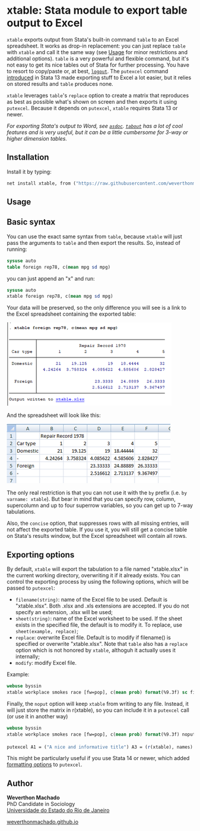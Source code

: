 # xtable: Stata module to export table output to Excel


`xtable` exports output from Stata's built-in command `table` to an Excel spreadsheet. It works as drop-in replacement: you can just replace `table` with `xtable` and call it the same way (see [Usage](#usage) for minor restrictions and additional options). `table` is a very powerful and flexible command, but it's not easy to get its nice tables out of Stata for further processing. You have to resort to copy/paste or, at best, [`logout`](http://fmwww.bc.edu/RePEc/bocode/l/logout.html). The `putexcel` command  [introduced](https://blog.stata.com/2013/09/25/export-tables-to-excel/) in Stata 13 made exporting stuff to Excel a lot easier, but it relies on stored results and `table` produces none. 

`xtable` leverages `table`'s `replace` option to create a matrix that reproduces as best as possible what's shown on screen and then exports it using `putexcel`. Because it depends on `putexcel`, `xtable` requires Stata 13 or newer.

*For exporting Stata's output to Word, see [`asdoc`](https://www.statalist.org/forums/forum/general-stata-discussion/general/1435798-asdoc-an-easy-way-of-creating-publication-quality-tables-from-stata-commands).  [`tabout`](http://tabout.net.au/docs/home.php) has a lot of cool features and is very useful, but it can be a little cumbersome for 3-way or higher dimension tables.* 

## Installation 

Install it by typing:
```stata
net install xtable, from ("https://raw.githubusercontent.com/weverthonmachado/xtable/master")
```

## Usage

## Basic syntax

You can use the exact same syntax from `table`, because `xtable` will just pass the arguments to `table` and then export the results. So, instead of running:

```stata
sysuse auto
table foreign rep78, c(mean mpg sd mpg)
```

you can just append an "x" and run:

```stata
sysuse auto
xtable foreign rep78, c(mean mpg sd mpg)
```

Your data will be preserved, so the only difference you will see is a link to the Excel spreadsheet containing the exported table:

![](output.png)

And the spreadsheet will look like this:

![](excel.png)

The only real restriction is that you can not use it with the `by` prefix (i.e. `by varname: xtable`). But bear in mind that you can specify row, column, supercolumn and up to four superrow variables, so you can get up to 7-way tabulations. 

Also, the `concise` option, that suppresses rows with all missing entries, will not affect the exported table. If you use it, you will still get a concise table on Stata's results window, but the Excel spreadsheet will contain all rows. 

## Exporting options

By default, `xtable` will export the tabulation to a file named "xtable.xlsx" in the current working directory, overwriting it if it already exists. You can control the exporting process by using the following options, which will be passed to `putexcel`:

- `filename(string)`: name of the Excel file to be used. Default is "xtable.xlsx". Both .xlsx and .xls extensions are accepted. If you do not specify an extension, .xlsx will be used;
- `sheet(string)`: name of the Excel worksheet to be used. If the sheet exists in the specified file, the default is to modify it. To replace, use `sheet(example, replace)`;
- `replace`: overwrite Excel file. Default is to modify if filename() is specified or overwrite "xtable.xlsx". Note that `table` also has a `replace` option which is not honored by `xtable`, althoguh it actually uses it internally;
- `modify`: modify Excel file.

Example:
```stata
webuse byssin
xtable workplace smokes race [fw=pop], c(mean prob) format(%9.3f) sc filename(myfile) sheet(prevalence) replace
```

Finally, the `noput` option will keep `xtable` from writing to any file. Instead, it will just store the matrix in r(xtable), so you can include it in a `putexcel` call (or use it in another way)

```stata
webuse byssin
xtable workplace smokes race [fw=pop], c(mean prob) format(%9.3f) noput

putexcel A1 = ("A nice and informative title") A3 = (r(xtable), names) using myfile.xlsx, replace
```

This might be particularly useful if you use Stata 14 or newer, which added [formatting options](https://blog.stata.com/2017/01/10/creating-excel-tables-with-putexcel-part-1-introduction-and-formatting/) to `putexcel`.

## Author

**Weverthon Machado**  
PhD Candidate in Sociology  
[Universidade do Estado do Rio de Janeiro](http://www.iesp.uerj.br/)  

[weverthonmachado.github.io](https://weverthonmachado.github.io)

